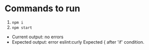 # Commands to run
1. `npm i`
2. `npm start`

* Current output: no errors
* Expected output:  error eslint:curly        Expected { after 'if' condition.
